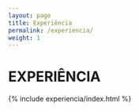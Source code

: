 ```yaml
---
layout: page
title: Experiência
permalink: /experiencia/
weight: 1
---
```


# **EXPERIÊNCIA**

<div class="row">
{% include experiencia/index.html %}
</div>
